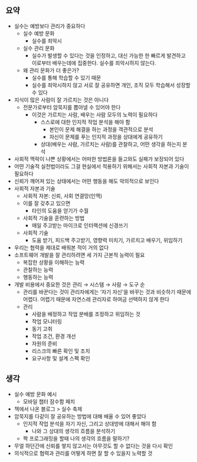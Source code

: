 ## 요약
- 실수는 예방보다 관리가 중요하다
    - 실수 예방 문화
        - 실수를 죄악시
    - 실수 관리 문화
        - 실수가 발생할 수 있다는 것을 인정하고, 대신 가능한 한 빠르게 발견하고 이로부터 배우는데에 집중한다. 실수를 죄악시하지 않는다.
    - 왜 관리 문화가 더 좋은가?
        - 실수를 통해 학습할 수 있기 때문
        - 실수를 죄악시하지 않고 서로 잘 공유하면 개인, 조직 모두 학습해서 성장할 수 있다
- 지식이 많은 사람이 잘 가르치는 것은 아니다
    - 전문가로부터 암묵지를 뽑아낼 수 있어야 한다
        - 이것은 가르치는 사람, 배우는 사람 모두의 노력이 필요하다
            - 스스로에 대한 인지적 작업 분석을 해야 함
                - 본인이 문제 해결을 하는 과정을 객관적으로 분석
                - 자신이 문제를 푸는 인지적 과정을 상대에게 공유하기
            - 상대(배우는 사람, 가르치는 사람)를 관찰하고, 어떤 생각을 하는지 분석
- 사회적 맥락이 나쁜 상황에서는 어떠한 방법론을 들고와도 실패가 보장되어 있다
- 어떤 기술적 실천법이라도 그걸 현실에서 적용하기 위해서는 사회적 자본과 기술이 필요하다
- 신뢰가 깨어져 있는 상태에서는 어떤 행동을 해도 악의적으로 보인다
- 사회적 자본과 기술
    - 사회적 자본: 신뢰, 사회 연결망(인맥)
    - 이를 잘 갖추고 있으면
        - 타인의 도움을 얻기가 수월
    - 사회적 기술을 훈련하는 방법
        - 매일 주고받는 마이크로 인터랙션에 신경쓰기
    - 사회적 기술
        - 도움 받기, 피드백 주고받기, 영향력 미치기, 가르치고 배우기, 위임하기
- 우리는 협력을 제대로 배워본 적이 거의 없다
- 소프트웨어 개발을 잘 관리하려면 세 가지 근본적 능력이 필요
    - 복잡한 상황을 이해하는 능력
    - 관찰하는 능력
    - 행동하는 능력
- 개발 비용에서 중요한 것은 관리 → 시스템 → 사람 → 도구 순
    - 관리를 바꾼다는 것이 관리자에게는 ‘자기 자신'을 바꾸는 것과 비슷하기 때문에 어렵다. 어렵기 때문에 자연스레 관리자로 하여금 선택하지 않게 한다
    - 관리
        - 사람을 배정하고 작업 분배를 조정하고 위임하는 것
        - 작업 모니터링
        - 동기 고취
        - 작업 조건, 환경 개선
        - 자원의 준비
        - 리스크의 빠른 확인 및 조치
        - 요구사항 및 설계 스펙 확인
      

## 생각
- 실수 예방 문화 예시
    - 모바일 챕터 잠수함 패치
- 책에서 나온 블로그 > 실수 축제
- 암묵지를 다같이 잘 공유하는 방법에 대해 배울 수 있어 좋았다
    - 인지적 작업 분석을 자기 자신, 그리고 상대방에 대해서 해야 함
        - 나와 그 상대의 생각의 흐름을 분석하기
    - 짝 프로그래밍을 할때 나의 생각의 흐름을 말하기?
- 무얼 하던간에 신뢰를 쌓지 않고서는 아무것도 할 수 없다는 것을 다시 확인
- 의식적으로 협력과 관리를 어떻게 하면 잘 할 수 있을지 노력할 것
